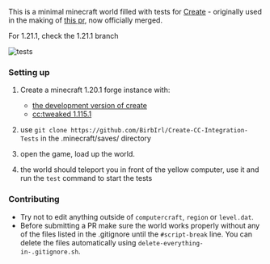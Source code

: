 This is a minimal minecraft world filled with tests for [Create](https://github.com/BirbIrl/Create) - originally used in the making of [this pr](https://github.com/Creators-of-Create/Create/pull/7883), now officially merged.

For 1.21.1, check the 1.21.1 branch

![tests](https://github.com/user-attachments/assets/70465a92-acad-4b05-8984-466b56e3e65c)


### Setting up
1. Create a minecraft 1.20.1 forge instance with:
    - [the development version of create](https://github.com/Creators-of-Create/Create/tree/mc1.20.1/dev)
    - [cc:tweaked 1.115.1](https://modrinth.com/mod/cc-tweaked/version/1.115.1) 

2. use `git clone https://github.com/BirbIrl/Create-CC-Integration-Tests` in the .minecraft/saves/ directory

3. open the game, load up the world.

4. the world should teleport you in front of the yellow computer, use it and run the `test` command to start the tests

### Contributing
- Try not to edit anything outside of `computercraft`, `region` or `level.dat`.
- Before submitting a PR make sure the world works properly without any of the files listed in the .gitignore until the `#script-break` line. You can delete the files automatically using `delete-everything-in-.gitignore.sh`.
